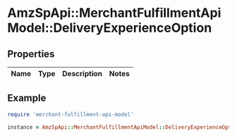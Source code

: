 # AmzSpApi::MerchantFulfillmentApiModel::DeliveryExperienceOption

## Properties

| Name | Type | Description | Notes |
| ---- | ---- | ----------- | ----- |

## Example

```ruby
require 'merchant-fulfillment-api-model'

instance = AmzSpApi::MerchantFulfillmentApiModel::DeliveryExperienceOption.new()
```

